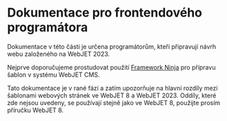 # Dokumentace pro frontendového programátora

Dokumentace v této části je určena programátorům, kteří připravují návrh webu založeného na WebJET 2023.

Nejprve doporučujeme prostudovat použití [Framework Ninja](http://docs.webjetcms.sk/v8/#/ninja-starter-kit/) pro přípravu šablon v systému WebJET CMS.

Tato dokumentace je v rané fázi a zatím upozorňuje na hlavní rozdíly mezi šablonami webových stránek ve WebJET 8 a WebJET 2023. Oddíly, které zde nejsou uvedeny, se používají stejně jako ve WebJET 8, použijte prosím příručku WebJET 8.
